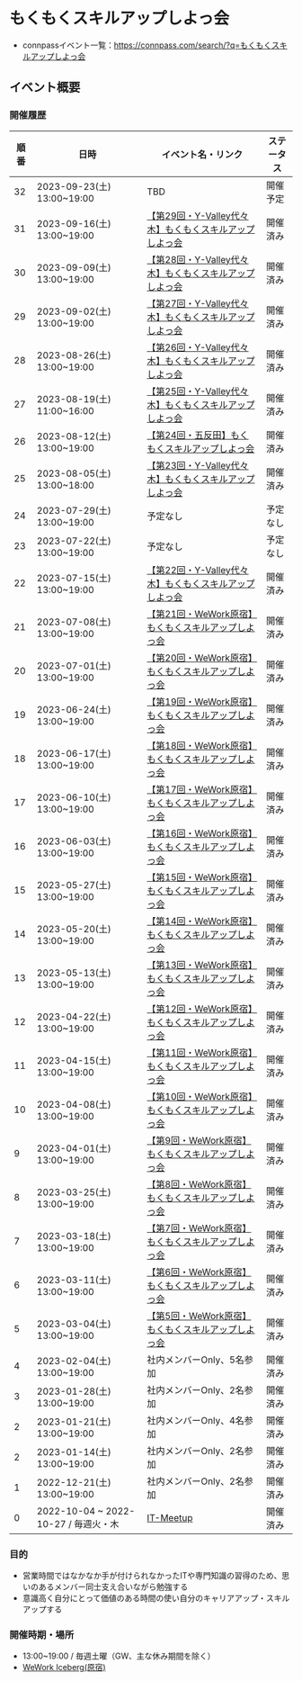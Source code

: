 # もくもくスキルアップしよっ会
 - connpassイベント一覧：https://connpass.com/search/?q=もくもくスキルアップしよっ会

## イベント概要

### 開催履歴

| 順番 | 日時 | イベント名・リンク | ステータス |
| -- | -- | -- | -- | 
| 32 | 2023-09-23(土) 13:00~19:00 | TBD | 開催予定 |
| 31 | 2023-09-16(土) 13:00~19:00 | [【第29回・Y-Valley代々木】もくもくスキルアップしよっ会](https://github.com/tooget/mokumoku-skillup-meetup/blob/main/docs/【第29回・Y-Valley代々木】もくもくスキルアップしよっ会_20230916.md) | 開催済み |
| 30 | 2023-09-09(土) 13:00~19:00 | [【第28回・Y-Valley代々木】もくもくスキルアップしよっ会](https://github.com/tooget/mokumoku-skillup-meetup/blob/main/docs/【第28回・Y-Valley代々木】もくもくスキルアップしよっ会_20230909.md) | 開催済み |
| 29 | 2023-09-02(土) 13:00~19:00 | [【第27回・Y-Valley代々木】もくもくスキルアップしよっ会](https://github.com/tooget/mokumoku-skillup-meetup/blob/main/docs/【第27回・Y-Valley代々木】もくもくスキルアップしよっ会_20230902.md) | 開催済み |
| 28 | 2023-08-26(土) 13:00~19:00 | [【第26回・Y-Valley代々木】もくもくスキルアップしよっ会](https://github.com/tooget/mokumoku-skillup-meetup/blob/main/docs/【第26回・Y-Valley代々木】もくもくスキルアップしよっ会_20230826.md) | 開催済み |
| 27 | 2023-08-19(土) 11:00~16:00 | [【第25回・Y-Valley代々木】もくもくスキルアップしよっ会](https://github.com/tooget/mokumoku-skillup-meetup/blob/main/docs/【第25回・Y-Valley代々木】もくもくスキルアップしよっ会_20230819.md) | 開催済み |
| 26 | 2023-08-12(土) 13:00~19:00 | [【第24回・五反田】もくもくスキルアップしよっ会](https://github.com/tooget/mokumoku-skillup-meetup/blob/main/docs/【第24回・五反田】もくもくスキルアップしよっ会_20230812.md) | 開催済み |
| 25 | 2023-08-05(土) 13:00~18:00 | [【第23回・Y-Valley代々木】もくもくスキルアップしよっ会](https://github.com/tooget/mokumoku-skillup-meetup/blob/main/docs/【第23回・Y-Valley代々木】もくもくスキルアップしよっ会_20230805.md) | 開催済み |
| 24 | 2023-07-29(土) 13:00~19:00 | 予定なし | 予定なし |
| 23 | 2023-07-22(土) 13:00~19:00 | 予定なし | 予定なし |
| 22 | 2023-07-15(土) 13:00~19:00 | [【第22回・Y-Valley代々木】もくもくスキルアップしよっ会](https://github.com/tooget/mokumoku-skillup-meetup/blob/main/docs/【第22回・Y-Valley代々木】もくもくスキルアップしよっ会_20230715.md) | 開催済み |
| 21 | 2023-07-08(土) 13:00~19:00 | [【第21回・WeWork原宿】もくもくスキルアップしよっ会](https://github.com/tooget/mokumoku-skillup-meetup/blob/main/docs/【第21回・WeWork原宿】もくもくスキルアップしよっ会_20230708.md) | 開催済み |
| 20 | 2023-07-01(土) 13:00~19:00 | [【第20回・WeWork原宿】もくもくスキルアップしよっ会](https://github.com/tooget/mokumoku-skillup-meetup/blob/main/docs/【第20回・WeWork原宿】もくもくスキルアップしよっ会_20230701.md) | 開催済み |
| 19 | 2023-06-24(土) 13:00~19:00 | [【第19回・WeWork原宿】もくもくスキルアップしよっ会](https://github.com/tooget/mokumoku-skillup-meetup/blob/main/docs/【第19回・WeWork原宿】もくもくスキルアップしよっ会_20230624.md) | 開催済み |
| 18 | 2023-06-17(土) 13:00~19:00 | [【第18回・WeWork原宿】もくもくスキルアップしよっ会](https://github.com/tooget/mokumoku-skillup-meetup/blob/main/docs/【第18回・WeWork原宿】もくもくスキルアップしよっ会_20230617.md) | 開催済み |
| 17 | 2023-06-10(土) 13:00~19:00 | [【第17回・WeWork原宿】もくもくスキルアップしよっ会](https://github.com/tooget/mokumoku-skillup-meetup/blob/main/docs/【第17回・WeWork原宿】もくもくスキルアップしよっ会_20230610.md) | 開催済み |
| 16 | 2023-06-03(土) 13:00~19:00 | [【第16回・WeWork原宿】もくもくスキルアップしよっ会](https://github.com/tooget/mokumoku-skillup-meetup/blob/main/docs/【第16回・WeWork原宿】もくもくスキルアップしよっ会_20230603.md) | 開催済み |
| 15 | 2023-05-27(土) 13:00~19:00 | [【第15回・WeWork原宿】もくもくスキルアップしよっ会](https://github.com/tooget/mokumoku-skillup-meetup/blob/main/docs/【第15回・WeWork原宿】もくもくスキルアップしよっ会_20230527.md) | 開催済み |
| 14 | 2023-05-20(土) 13:00~19:00 | [【第14回・WeWork原宿】もくもくスキルアップしよっ会](https://github.com/tooget/mokumoku-skillup-meetup/blob/main/docs/【第14回・WeWork原宿】もくもくスキルアップしよっ会_20230520.md) | 開催済み |
| 13 | 2023-05-13(土) 13:00~19:00 | [【第13回・WeWork原宿】もくもくスキルアップしよっ会](https://github.com/tooget/mokumoku-skillup-meetup/blob/main/docs/【第13回・WeWork原宿】もくもくスキルアップしよっ会_20230513.md) | 開催済み |
| 12 | 2023-04-22(土) 13:00~19:00 | [【第12回・WeWork原宿】もくもくスキルアップしよっ会](https://github.com/tooget/mokumoku-skillup-meetup/blob/main/docs/【第12回・WeWork原宿】もくもくスキルアップしよっ会_20230422.md) | 開催済み|
| 11 | 2023-04-15(土) 13:00~19:00 | [【第11回・WeWork原宿】もくもくスキルアップしよっ会](https://github.com/tooget/mokumoku-skillup-meetup/blob/main/docs/【第11回・WeWork原宿】もくもくスキルアップしよっ会_20230415.md) | 開催済み|
| 10 | 2023-04-08(土) 13:00~19:00 | [【第10回・WeWork原宿】もくもくスキルアップしよっ会](https://github.com/tooget/mokumoku-skillup-meetup/blob/main/docs/【第10回・WeWork原宿】もくもくスキルアップしよっ会_20230408.md) | 開催済み|
| 9 | 2023-04-01(土) 13:00~19:00 | [【第9回・WeWork原宿】もくもくスキルアップしよっ会](https://github.com/tooget/mokumoku-skillup-meetup/blob/main/docs/【第9回・WeWork原宿】もくもくスキルアップしよっ会_20230401.md) | 開催済み|
| 8 | 2023-03-25(土) 13:00~19:00 | [【第8回・WeWork原宿】もくもくスキルアップしよっ会](https://github.com/tooget/mokumoku-skillup-meetup/blob/main/docs/【第8回・WeWork原宿】もくもくスキルアップしよっ会_20230325.md) | 開催済み|
| 7 | 2023-03-18(土) 13:00~19:00 | [【第7回・WeWork原宿】もくもくスキルアップしよっ会](https://github.com/tooget/mokumoku-skillup-meetup/blob/main/docs/【第7回・WeWork原宿】もくもくスキルアップしよっ会_20230318.md) | 開催済み|
| 6 | 2023-03-11(土) 13:00~19:00 | [【第6回・WeWork原宿】もくもくスキルアップしよっ会](https://github.com/tooget/mokumoku-skillup-meetup/blob/main/docs/【第6回・WeWork原宿】もくもくスキルアップしよっ会_20230311.md) | 開催済み|
| 5 | 2023-03-04(土) 13:00~19:00 | [【第5回・WeWork原宿】もくもくスキルアップしよっ会](https://github.com/tooget/mokumoku-skillup-meetup/blob/main/docs/【第5回・WeWork原宿】もくもくスキルアップしよっ会_20230304.md) | 開催済み|
| 4 | 2023-02-04(土) 13:00~19:00 | 社内メンバーOnly、5名参加 | 開催済み|
| 3 | 2023-01-28(土) 13:00~19:00 | 社内メンバーOnly、2名参加 | 開催済み|
| 2 | 2023-01-21(土) 13:00~19:00 | 社内メンバーOnly、4名参加 | 開催済み|
| 2 | 2023-01-14(土) 13:00~19:00 | 社内メンバーOnly、2名参加 | 開催済み|
| 1 | 2022-12-21(土) 13:00~19:00 | 社内メンバーOnly、2名参加 | 開催済み|
| 0 | 2022-10-04 ~ 2022-10-27 / 毎週火・木 | [IT-Meetup](https://sites.google.com/view/qcells-it-meetup104-1027) | 開催済み|

### 目的
 - 営業時間ではなかなか手が付けられなかったITや専門知識の習得のため、思いのあるメンバー同士支え合いながら勉強する
 - 意識高く自分にとって価値のある時間の使い自分のキャリアアップ・スキルアップする

### 開催時期・場所
 - 13:00~19:00 / 毎週土曜（GW、主な休み期間を除く）
 - [WeWork Iceberg(原宿)](https://weworkjpn.com/location/tokyo/shibuya-aoyama-area/iceberg)

